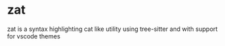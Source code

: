 # zat
zat is a syntax highlighting cat like utility using tree-sitter and with support for vscode themes
